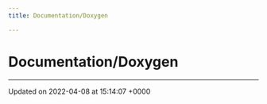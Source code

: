 ```yaml
---
title: Documentation/Doxygen

---
```


# Documentation/Doxygen








-------------------------------

Updated on 2022-04-08 at 15:14:07 +0000
